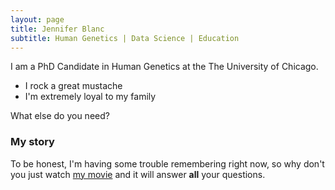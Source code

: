 ```yaml
---
layout: page
title: Jennifer Blanc
subtitle: Human Genetics | Data Science | Education
---
```


I am a PhD Candidate in Human Genetics at the The University of Chicago.

- I rock a great mustache
- I'm extremely loyal to my family

What else do you need?

### My story

To be honest, I'm having some trouble remembering right now, so why don't you just watch [my movie](https://en.wikipedia.org/wiki/The_Princess_Bride_%28film%29) and it will answer **all** your questions.
